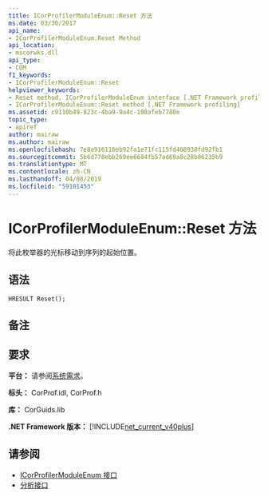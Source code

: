 ```yaml
---
title: ICorProfilerModuleEnum::Reset 方法
ms.date: 03/30/2017
api_name:
- ICorProfilerModuleEnum.Reset Method
api_location:
- mscorwks.dll
api_type:
- COM
f1_keywords:
- ICorProfilerModuleEnum::Reset
helpviewer_keywords:
- Reset method, ICorProfilerModuleEnum interface [.NET Framework profiling]
- ICorProfilerModuleEnum::Reset method [.NET Framework profiling]
ms.assetid: c9110b49-823c-4ba9-9a4c-198afeb7780e
topic_type:
- apiref
author: mairaw
ms.author: mairaw
ms.openlocfilehash: 7e8a916116eb92fa1e71fc115fd468938fd92fb1
ms.sourcegitcommit: 5b6d778ebb269ee6684fb57ad69a8c28b06235b9
ms.translationtype: MT
ms.contentlocale: zh-CN
ms.lasthandoff: 04/08/2019
ms.locfileid: "59101453"
---
```

# <a name="icorprofilermoduleenumreset-method"></a>ICorProfilerModuleEnum::Reset 方法
将此枚举器的光标移动到序列的起始位置。  
  
## <a name="syntax"></a>语法  
  
```  
HRESULT Reset();  
```  
  
## <a name="remarks"></a>备注  
  
## <a name="requirements"></a>要求  
 **平台：** 请参阅[系统需求](../../../../docs/framework/get-started/system-requirements.md)。  
  
 **标头：** CorProf.idl, CorProf.h  
  
 **库：** CorGuids.lib  
  
 **.NET Framework 版本：** [!INCLUDE[net_current_v40plus](../../../../includes/net-current-v40plus-md.md)]  
  
## <a name="see-also"></a>请参阅

- [ICorProfilerModuleEnum 接口](../../../../docs/framework/unmanaged-api/profiling/icorprofilermoduleenum-interface.md)
- [分析接口](../../../../docs/framework/unmanaged-api/profiling/profiling-interfaces.md)
